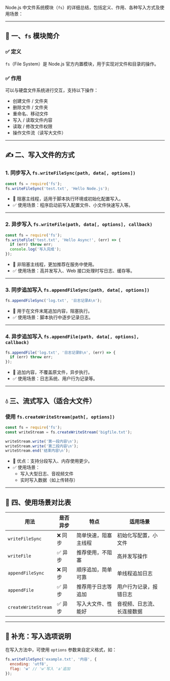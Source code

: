 Node.js 中文件系统模块（`fs`）的详细总结，包括定义、作用、各种写入方式及使用场景：

---

## 🧩 一、`fs` 模块简介

### ✅ 定义
`fs`（File System）是 Node.js 官方内置模块，用于实现对文件和目录的操作。

### ✅ 作用
可以与硬盘文件系统进行交互，支持以下操作：
- 创建文件 / 文件夹
- 删除文件 / 文件夹
- 重命名、移动文件
- 写入 / 读取文件内容
- 读取 / 修改文件权限
- 操作文件流（读写大文件）

---

## ✍️ 二、写入文件的方式

### 1. **同步写入 `fs.writeFileSync(path, data[, options])`**

```js
const fs = require('fs');
fs.writeFileSync('test.txt', 'Hello Node.js');
```

- 📌 阻塞主线程，适用于脚本执行环境或初始化配置写入。
- ✅ 使用场景：程序启动前写入配置文件、小文件快速写入等。

---

### 2. **异步写入 `fs.writeFile(path, data[, options], callback)`**

```js
const fs = require('fs');
fs.writeFile('test.txt', 'Hello Async!', (err) => {
  if (err) throw err;
  console.log('写入完成');
});
```

- 📌 非阻塞主线程，更加推荐在服务中使用。
- ✅ 使用场景：高并发写入、Web 接口处理时写日志、缓存等。

---

### 3. **同步追加写入 `fs.appendFileSync(path, data[, options])`**

```js
fs.appendFileSync('log.txt', '日志记录A\n');
```

- 📌 用于在文件末尾追加内容，阻塞执行。
- ✅ 使用场景：脚本执行中逐步记录日志。

---

### 4. **异步追加写入 `fs.appendFile(path, data[, options], callback)`**

```js
fs.appendFile('log.txt', '日志记录B\n', (err) => {
  if (err) throw err;
});
```

- 📌 追加内容，不覆盖原文件，异步执行。
- ✅ 使用场景：日志系统、用户行为记录等。

---

## 💧 三、流式写入（适合大文件）

### 使用 `fs.createWriteStream(path[, options])`

```js
const fs = require('fs');
const writeStream = fs.createWriteStream('bigfile.txt');

writeStream.write('第一段内容\n');
writeStream.write('第二段内容\n');
writeStream.end('结束内容\n');
```

- 📌 优点：支持分段写入、内存使用更少。
- ✅ 使用场景：
  - 写入大型日志、音视频文件
  - 实时写入数据（如上传转存）

---

## 📑 四、使用场景对比表

| 用法 | 是否异步 | 特点 | 适用场景 |
|------|-----------|------|-----------|
| `writeFileSync` | ❌ 同步 | 简单快速，阻塞主线程 | 初始化写配置，小文件 |
| `writeFile` | ✅ 异步 | 推荐使用，不阻塞 | 高并发写操作 |
| `appendFileSync` | ❌ 同步 | 顺序追加，简单可靠 | 单线程追加日志 |
| `appendFile` | ✅ 异步 | 推荐用于日志等追加 | 用户行为记录，报错日志 |
| `createWriteStream` | ✅ 异步 | 写入大文件、性能好 | 音视频、日志流、长连接数据 |

---

## 🧠 补充：写入选项说明

在写入方法中，可使用 `options` 参数来自定义格式，如：

```js
fs.writeFileSync('example.txt', '内容', {
  encoding: 'utf8',
  flag: 'w' // 'w'写入 'a'追加
});
```

